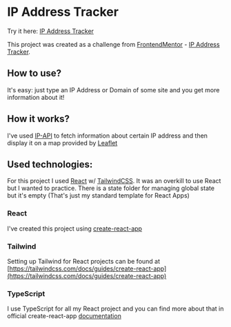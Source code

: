 # IP Address Tracker

Try it here: [IP Address Tracker](https://ip-address-tracker-redsync.netlify.app)

This project was created as a challenge from [FrontendMentor](https://www.frontendmentor.io/home) - [IP Address Tracker](https://www.frontendmentor.io/challenges/ip-address-tracker-I8-0yYAH0).

## How to use?

It's easy: just type an IP Address or Domain of some site and you get more information about it!

## How it works?

I've used [IP-API](https://ip-api.com/) to fetch information about certain IP address and then display it on a map provided by [Leaflet](https://leafletjs.com/)

## Used technologies:

For this project I used [React](https://reactjs.org/) w/ [TailwindCSS](https://tailwindcss.com/). It was an overkill to use React but I wanted to practice. There is a state folder for managing global state but it's empty (That's just my standard template for React Apps)

### React

I've created this project using [create-react-app](https://www.npmjs.com/package/create-react-app)

### Tailwind

Setting up Tailwind for React projects can be found at [https://tailwindcss.com/docs/guides/create-react-app](https://tailwindcss.com/docs/guides/create-react-app)

### TypeScript

I use TypeScript for all my React project and you can find more about that in official create-react-app [documentation](https://create-react-app.dev/docs/adding-typescript/)
